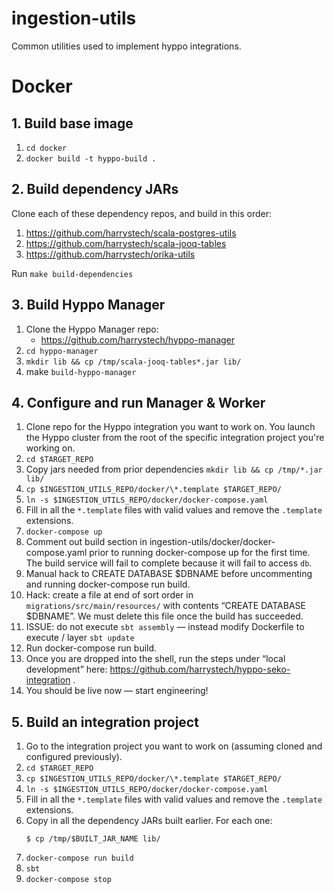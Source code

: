# ingestion-utils
Common utilities used to implement hyppo integrations.

# Docker

## 1. Build base image

1. `cd docker`
2. `docker build -t hyppo-build .`

## 2. Build dependency JARs

Clone each of these dependency repos, and build in this order:
1. https://github.com/harrystech/scala-postgres-utils
2. https://github.com/harrystech/scala-jooq-tables
3. https://github.com/harrystech/orika-utils

Run
`make build-dependencies`

## 3. Build Hyppo Manager

1. Clone the Hyppo Manager repo:
    * https://github.com/harrystech/hyppo-manager
2. `cd hyppo-manager`
3. `mkdir lib && cp /tmp/scala-jooq-tables*.jar lib/`
4. make `build-hyppo-manager`

## 4. Configure and run Manager & Worker

1. Clone repo for the Hyppo integration you want to work on. You launch the Hyppo cluster from the root of the specific integration project you're working on.
2. `cd $TARGET_REPO`
3. Copy jars needed from prior dependencies
  `mkdir lib && cp /tmp/*.jar lib/`
4. `cp $INGESTION_UTILS_REPO/docker/\*.template $TARGET_REPO/`
5. `ln -s $INGESTION_UTILS_REPO/docker/docker-compose.yaml`
6. Fill in all the `*.template` files with valid values and remove the `.template` extensions.
7. `docker-compose up`
8. Comment out build section in ingestion-utils/docker/docker-compose.yaml prior to running docker-compose up for the first time. The build service will fail to complete because it will fail to access `db`.
9. Manual hack to CREATE DATABASE $DBNAME before uncommenting and running docker-compose run build.
10. Hack: create a file at end of sort order in `migrations/src/main/resources/` with contents “CREATE DATABASE $DBNAME”. We must delete this file once the build has succeeded.
11. ISSUE: do not execute `sbt assembly` — instead modify Dockerfile to execute / layer `sbt update`
12. Run docker-compose run build.
13. Once you are dropped into the shell, run the steps under “local development” here: https://github.com/harrystech/hyppo-seko-integration .
14. You should be live now — start engineering!


## 5. Build an integration project

1. Go to the integration project you want to work on (assuming cloned and configured previously).
2. `cd $TARGET_REPO`
3. `cp $INGESTION_UTILS_REPO/docker/\*.template $TARGET_REPO/`
4. `ln -s $INGESTION_UTILS_REPO/docker/docker-compose.yaml`
5. Fill in all the `*.template` files with valid values and remove the `.template` extensions.
6. Copy in all the dependency JARs built earlier. For each one:
    ```
    $ cp /tmp/$BUILT_JAR_NAME lib/
    ```
7. `docker-compose run build`
8. `sbt`
9. `docker-compose stop`
